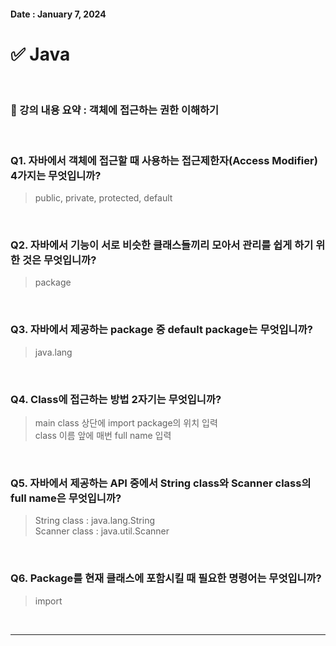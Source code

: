 #### Date : January 7, 2024

# ✅ Java

<br/>

### 📌 강의 내용 요약 : 객체에 접근하는 권한 이해하기  

<br/>

### Q1. 자바에서 객체에 접근할 때 사용하는 접근제한자(Access Modifier) 4가지는 무엇입니까?
> public, private, protected, default  

<br/>

### Q2. 자바에서 기능이 서로 비슷한 클래스들끼리 모아서 관리를 쉽게 하기 위한 것은 무엇입니까?
> package  

<br/>

### Q3. 자바에서 제공하는 package 중 default package는 무엇입니까?
> java.lang  

<br/>

### Q4. Class에 접근하는 방법 2자기는 무엇입니까?
> main class 상단에 import package의 위치 입력  
> class 이름 앞에 매번 full name 입력  

<br/>

### Q5. 자바에서 제공하는 API 중에서 String class와 Scanner class의 full name은 무엇입니까?
> String class : java.lang.String  
> Scanner class : java.util.Scanner  

<br/>

### Q6. Package를 현재 클래스에 포함시킬 때 필요한 명령어는 무엇입니까?
> import  

<br/>

***
<br/>
<br/>
<br/>
